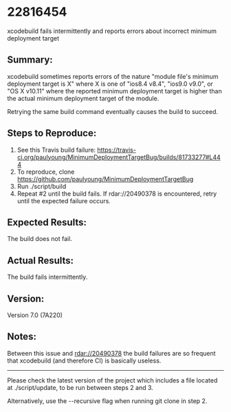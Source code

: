 # 22816454

xcodebuild fails intermittently and reports errors about incorrect minimum deployment target

## Summary:
xcodebuild sometimes reports errors of the nature "module file's minimum deployment target is X" where X is one of "ios8.4 v8.4", "ios9.0 v9.0", or "OS X v10.11" where the reported minimum deployment target is higher than the actual minimum deployment target of the module.

Retrying the same build command eventually causes the build to succeed.

## Steps to Reproduce:
1. See this Travis build failure: https://travis-ci.org/paulyoung/MinimumDeploymentTargetBug/builds/81733277#L444
2. To reproduce, clone https://github.com/paulyoung/MinimumDeploymentTargetBug
3. Run ./script/build
4. Repeat #2 until the build fails. If rdar://20490378 is encountered, retry until the expected failure occurs.

## Expected Results:
The build does not fail.

## Actual Results:
The build fails intermittently.

## Version:
Version 7.0 (7A220)

## Notes:
Between this issue and [rdar://20490378](http://www.openradar.me/20490378) the build failures are so frequent that xcodebuild (and therefore CI) is basically useless.

***

Please check the latest version of the project which includes a file located at ./script/update, to be run between steps 2 and 3.

Alternatively, use the --recursive flag when running git clone in step 2.
